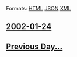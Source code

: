 
Formats: [HTML](2002/01/24/index.html)  [JSON](2002/01/24/index.json)  [XML](2002/01/24/index.xml)  

## [2002-01-24](/news/2002/01/24/index.md)

## [Previous Day...](/news/2002/01/23/index.md)

